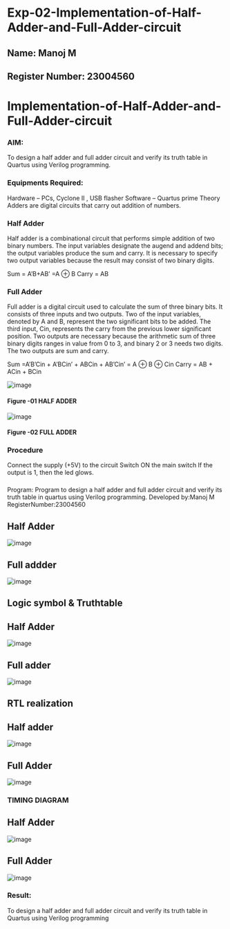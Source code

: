 # Exp-02-Implementation-of-Half-Adder-and-Full-Adder-circuit
## Name: Manoj M

## Register Number: 23004560

# Implementation-of-Half-Adder-and-Full-Adder-circuit
### AIM:
To design a half adder and full adder circuit and verify its truth table in Quartus using Verilog programming.

### Equipments Required:
Hardware – PCs, Cyclone II , USB flasher
Software – Quartus prime
Theory
Adders are digital circuits that carry out addition of numbers.

### Half Adder
Half adder is a combinational circuit that performs simple addition of two binary numbers. The input variables designate the augend and addend bits; the output variables produce the sum and carry. It is necessary to specify two output variables because the result may consist of two binary digits.

Sum = A’B+AB’ =A ⊕ B Carry = AB

### Full Adder
Full adder is a digital circuit used to calculate the sum of three binary bits. It consists of three inputs and two outputs. Two of the input variables, denoted by A and B, represent the two significant bits to be added. The third input, Cin, represents the carry from the previous lower significant position. Two outputs are necessary because the arithmetic sum of three binary digits ranges in value from 0 to 3, and binary 2 or 3 needs two digits. The two outputs are sum and carry.

Sum =A’B’Cin + A’BCin’ + ABCin + AB’Cin’ = A ⊕ B ⊕ Cin Carry = AB + ACin + BCin

 ![image](https://user-images.githubusercontent.com/36288975/163552156-a13e5a56-c638-4110-97d9-8896907c8d25.png)

#### Figure -01 HALF ADDER 


![image](https://user-images.githubusercontent.com/36288975/163552057-b3547877-6d07-45b4-b7e0-bcfebfad9e1d.png)

#### Figure -02 FULL ADDER 

### Procedure

Connect the supply (+5V) to the circuit
Switch ON the main switch
If the output is 1, then the led glows.
### 
Program:
Program to design a half adder and full adder circuit and verify its truth table in quartus using Verilog programming.
Developed by:Manoj M 
RegisterNumber:23004560  
## Half Adder
![image](https://github.com/Manoj0079940/Exp-02-Implementation-of-Half-Adder-and-Full-Adder-circuit/assets/149366208/bca4af1e-b5d8-400a-874e-d2d315c035f3)

## Full addder
![image](https://github.com/Manoj0079940/Exp-02-Implementation-of-Half-Adder-and-Full-Adder-circuit/assets/149366208/230d2b75-26de-476d-a073-5eceb15c908b)

## Logic symbol & Truthtable
## Half Adder
![image](https://github.com/Manoj0079940/Exp-02-Implementation-of-Half-Adder-and-Full-Adder-circuit/assets/149366208/3372c8f9-18ca-4dcf-8f04-cde989ba563e)

## Full adder
![image](https://github.com/Manoj0079940/Exp-02-Implementation-of-Half-Adder-and-Full-Adder-circuit/assets/149366208/e4164be3-114b-43dd-a69d-ceb6dced56a4)

## RTL realization
## Half adder
![image](https://github.com/Manoj0079940/Exp-02-Implementation-of-Half-Adder-and-Full-Adder-circuit/assets/149366208/6b081b32-e454-4b99-b6a5-1d2262c26777)

## Full Adder
![image](https://github.com/Manoj0079940/Exp-02-Implementation-of-Half-Adder-and-Full-Adder-circuit/assets/149366208/2b9acfa9-a2c2-4504-b6f0-e37441b6f620)

### TIMING DIAGRAM
## Half Adder
![image](https://github.com/Manoj0079940/Exp-02-Implementation-of-Half-Adder-and-Full-Adder-circuit/assets/149366208/e82a68af-5706-44a2-890f-028d73d22247)

## Full Adder
![image](https://github.com/Manoj0079940/Exp-02-Implementation-of-Half-Adder-and-Full-Adder-circuit/assets/149366208/24acf375-3e6d-410b-b6cc-f007697ff679)

### Result:
To design a half adder and full adder circuit and verify its truth table in Quartus using Verilog programming
